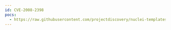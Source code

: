 ```yaml
---
id: CVE-2008-2398
pocs:
  - https://raw.githubusercontent.com/projectdiscovery/nuclei-templates/master/cves/2008/CVE-2008-2398.yaml
---
```

